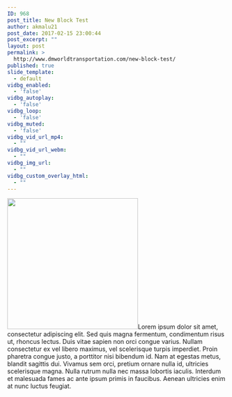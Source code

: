 ```yaml
---
ID: 968
post_title: New Block Test
author: akmalu21
post_date: 2017-02-15 23:00:44
post_excerpt: ""
layout: post
permalink: >
  http://www.dmworldtransportation.com/new-block-test/
published: true
slide_template:
  - default
vidbg_enabled:
  - 'false'
vidbg_autoplay:
  - 'false'
vidbg_loop:
  - 'false'
vidbg_muted:
  - 'false'
vidbg_vid_url_mp4:
  - ""
vidbg_vid_url_webm:
  - ""
vidbg_img_url:
  - ""
vidbg_custom_overlay_html:
  - ""
---
```

<img class="alignleft size-medium wp-image-1325" src="http://www.dmworldtransportation.com/wp-content/uploads/2017/02/News_2_Thumbnail-1-300x300.jpg" alt="" width="300" height="300" />Lorem ipsum dolor sit amet, consectetur adipiscing elit. Sed quis magna fermentum, condimentum risus ut, rhoncus lectus. Duis vitae sapien non orci congue varius. Nullam consectetur ex vel libero maximus, vel scelerisque turpis imperdiet. Proin pharetra congue justo, a porttitor nisi bibendum id. Nam at egestas metus, blandit sagittis dui. Vivamus sem orci, pretium ornare nulla id, ultricies scelerisque magna. Nulla rutrum nulla nec massa lobortis iaculis. Interdum et malesuada fames ac ante ipsum primis in faucibus. Aenean ultricies enim at nunc luctus feugiat.